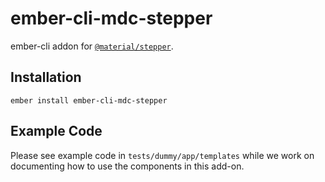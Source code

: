 ember-cli-mdc-stepper
======================

ember-cli addon for [`@material/stepper`](https://github.com/material-components/material-components-web/tree/master/packages/mdc-stepper).

Installation
------------

    ember install ember-cli-mdc-stepper
    
Example Code
---------------

Please see example code in `tests/dummy/app/templates` while we work on documenting how to 
use the components in this add-on.
